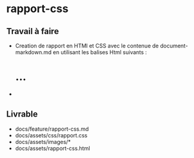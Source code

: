 # rapport-css



## Travail à faire

- Creation de rapport en HTMl et CSS avec le contenue de document-markdown.md en utilisant les balises Html suivants :

    <h1>  ... <h6>
    <p></p>
    <img> 
    <li></li> 
    <!--->

## Livrable

- docs/feature/rapport-css.md
- docs/assets/css/rapport.css
- docs/assets/images/*
- docs/assets/rapport-css.html
